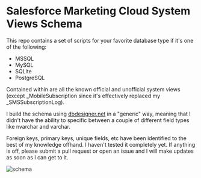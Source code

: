 # Salesforce Marketing Cloud System Views Schema

This repo contains a set of scripts for your favorite database type if it's one of the following:

* MSSQL
* MySQL
* SQLite
* PostgreSQL

Contained within are all the known official and unofficial system views (except \_MobileSubscription since it's effectively replaced my \_SMSSubscriptionLog).

I build the schema using [dbdesigner.net](https://www.dbdesigner.net/) in a "generic" way, meaning that I didn't have the ability to specific between a couple of different field types like nvarchar and varchar.

Foreign keys, primary keys, unique fields, etc have been identified to the best of my knowledge offhand. I haven't tested it completely yet. If anything is off, please submit a pull request or open an issue and I will make updates as soon as I can get to it.

![schema](https://user-images.githubusercontent.com/879186/163687237-75769809-3c77-4b22-9de4-839c6e3a7a10.png)
